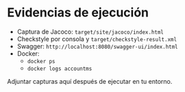 # Evidencias de ejecución

- Captura de Jacoco: `target/site/jacoco/index.html`
- Checkstyle por consola y `target/checkstyle-result.xml`
- Swagger: `http://localhost:8080/swagger-ui/index.html`
- Docker:
  - `docker ps`
  - `docker logs accountms`

Adjuntar capturas aquí después de ejecutar en tu entorno.
